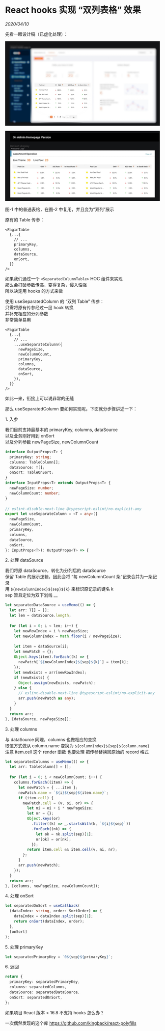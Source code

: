 # React hooks 实现 “双列表格” 效果

_2020/04/10_

先看一眼设计稿（已虚化处理）：

![](single.jpeg)

![](double.jpeg)

图-1 中的普通表格，在图-2 中复用，并且变为“双列”展示

原有的 Table 传参：

```tsx
<PaginTable
  {...{
    // ...
    primaryKey,
    columns,
    dataSource,
    onSort,
  }}
/>
```

如果我们通过一个 `<SeparatedColumnTable>` HOC 组件来实现<br>
那么会打破参数传递，变得复杂，侵入性强<br>
所以决定用 hooks 的方式来做

使用 useSeparatedColumn 的 “双列 Table” 传参：<br>
只需将原有传参经过一层 hook 转换<br>
并补充相应的分列参数<br>
非常简单易用

```tsx
<PaginTable
  {...{
    // ...
    ...useSeparateColumn({
      newPageSize,
      newColumnCount,
      primaryKey,
      columns,
      dataSource,
      onSort,
    }),
  }}
/>
```

如此一来，衔接上可以说非常的无缝

那么 useSeparatedColumn 要如何实现呢，下面就分步骤讲述一下：

1\. 入参

我们目前支持最基本的 primaryKey, columns, dataSource<br>
以及业务刚好用到 onSort<br>
以及分列参数 newPageSize, newColumnCount

```ts
interface OutputProps<T> {
  primaryKey: string;
  columns: TableColumn[];
  dataSource: T[];
  onSort: TableOnSort;
}
interface InputProps<T> extends OutputProps<T> {
  newPageSize: number;
  newColumnCount: number;
}

// eslint-disable-next-line @typescript-eslint/no-explicit-any
export let useSeparateColumn = <T = any>({
  newPageSize,
  newColumnCount,
  primaryKey,
  columns,
  dataSource,
  onSort,
}: InputProps<T>): OutputProps<T> => {
```

2\. 处理 dataSource

我们将原 dataSource，转化为分列后的 dataSource<br>
保留 Table 的展示逻辑，因此会将 “每 newColumnCount 条”记录合并为一条记录<br>
用 `${newColumnIndex}${sep}${k}` 来标识原记录的键名 k<br>
sep 暂且定位为双下划线 \_\_

```ts
let separatedDataSource = useMemo(() => {
  let arr: T[] = [];
  let len = dataSource.length;

  for (let i = 0; i < len; i++) {
    let newRowIndex = i % newPageSize;
    let newColumnIndex = Math.floor(i / newPageSize);

    let item = dataSource[i];
    let newPatch = {};
    Object.keys(item).forEach((k) => {
      newPatch[`${newColumnIndex}${sep}${k}`] = item[k];
    });
    let newExists = arr[newRowIndex];
    if (newExists) {
      Object.assign(newExists, newPatch);
    } else {
      // eslint-disable-next-line @typescript-eslint/no-explicit-any
      arr.push(newPatch as any);
    }
  }
  return arr;
}, [dataSource, newPageSize]);
```

3\. 处理 columns

与 dataSource 同理，columns 也做相应的变换<br>
取值方式做从 column.name 变换为 `${columnIndex}${sep}${column.name}`<br>
注意 item.cell 这个 render 函数 也要处理 把传参替换回原始的 record 格式

```ts
let separatedColumns = useMemo(() => {
  let arr: TableColumn[] = [];

  for (let i = 0; i < newColumnCount; i++) {
    columns.forEach((item) => {
      let newPatch = { ...item };
      newPatch.name = `${i}${sep}${item.name}`;
      if (item.cell) {
        newPatch.cell = (v, oi, or) => {
          let ni = oi + i * newPageSize;
          let nr = {};
          Object.keys(or)
            .filter((k) => _.startsWith(k, `${i}${sep}`))
            .forEach((nk) => {
              let ok = nk.split(sep)[1];
              nr[ok] = or[nk];
            });
          return item.cell && item.cell(v, ni, nr);
        };
      }
      arr.push(newPatch);
    });
  }
  return arr;
}, [columns, newPageSize, newColumnCount]);
```

4\. 处理 onSort

```ts
let separatedOnSort = useCallback(
  (dataIndex: string, order: SortOrder) => {
    dataIndex = dataIndex.split(sep)[1];
    return onSort(dataIndex, order);
  },
  [onSort]
);
```

5\. 处理 primaryKey

```ts
let separatedPrimaryKey = `0${sep}${primaryKey}`;
```

6\. 返回

```ts
return {
  primaryKey: separatedPrimaryKey,
  columns: separatedColumns,
  dataSource: separatedDataSource,
  onSort: separatedOnSort,
};
```

如果项目 React 版本 < 16.8 不支持 hooks 怎么办？

一次偶然发现的这个库 https://github.com/kingback/react-polyfills
